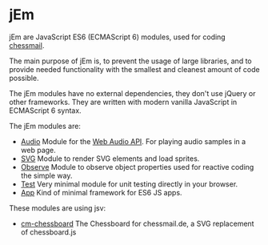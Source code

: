 # jEm

jEm are JavaScript ES6 (ECMAScript 6) modules, used for coding [chessmail](http://www.chessmail.eu).

The main purpose of jEm is, to prevent the usage of large libraries, and to provide needed functionality with the smallest and cleanest amount of code possible.

The jEm modules have no external dependencies, they don't use jQuery or other frameworks. They are written with modern vanilla JavaScript in ECMAScript 6 syntax.

The jEm modules are:

- [Audio](https://github.com/shaack/svjs-audio) Module for the [Web Audio API](https://developer.mozilla.org/de/docs/Web/API/Web_Audio_API). For playing audio samples in a web page.
- [SVG](https://github.com/shaack/svjs-svg) Module to render SVG elements and load sprites.
- [Observe](https://github.com/shaack/svjs-observe) Module to observe object properties used for reactive coding the simple way.
- [Test](https://github.com/shaack/svjs-test) Very minimal module for unit testing directly in your browser.
- [App](https://github.com/shaack/svjs-app) Kind of minimal framework for ES6 JS apps.

These modules are using jsv:

- [cm-chessboard](https://github.com/shaack/cm-chessboard) The Chessboard for chessmail.de, a SVG replacement of chessboard.js
